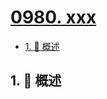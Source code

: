# [0980. xxx](https://github.com/Tdahuyou/TNotes.leetcode/tree/main/notes/0980.%20xxx)

<!-- region:toc -->

- [1. 📝 概述](#1--概述)

<!-- endregion:toc -->

## 1. 📝 概述
